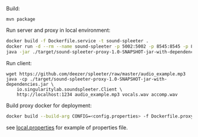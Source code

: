 Build:
```
mvn package
```

Run server and proxy in local environment:
```sh
docker build -f Dockerfile.service -t sound-spleeter .
docker run -d --rm --name sound-spleeter -p 5002:5002 -p 8545:8545 -p 8000:8000 -ti sound-spleeter
java -jar ./target/sound-spleeter-proxy-1.0-SNAPSHOT-jar-with-dependencies.jar local
```

Run client:
```
wget https://github.com/deezer/spleeter/raw/master/audio_example.mp3
java -cp ./target/sound-spleeter-proxy-1.0-SNAPSHOT-jar-with-dependencies.jar \
    io.singularitylab.soundspleeter.Client \
    http://localhost:1234 audio_example.mp3 vocals.wav accomp.wav
```

Build proxy docker for deployment:
```sh
docker build --build-arg CONFIG=<config.properties> -f Dockerfile.proxy -t sound-spleeter-proxy .
```
see [local.properties](./src/main/resources/local.properties) for example of
properties file.
